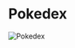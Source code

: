 # Pokedex
![Pokedex](https://user-images.githubusercontent.com/49321593/181863692-9381de48-7f10-4bdc-9aeb-6a49525f818e.PNG)
